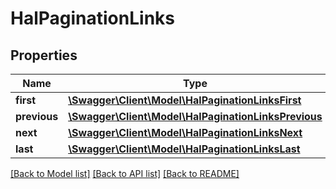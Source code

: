 # HalPaginationLinks

## Properties
Name | Type | Description | Notes
------------ | ------------- | ------------- | -------------
**first** | [**\Swagger\Client\Model\HalPaginationLinksFirst**](HalPaginationLinksFirst.md) |  | [optional] 
**previous** | [**\Swagger\Client\Model\HalPaginationLinksPrevious**](HalPaginationLinksPrevious.md) |  | [optional] 
**next** | [**\Swagger\Client\Model\HalPaginationLinksNext**](HalPaginationLinksNext.md) |  | [optional] 
**last** | [**\Swagger\Client\Model\HalPaginationLinksLast**](HalPaginationLinksLast.md) |  | [optional] 

[[Back to Model list]](../../README.md#documentation-for-models) [[Back to API list]](../../README.md#documentation-for-api-endpoints) [[Back to README]](../../README.md)

